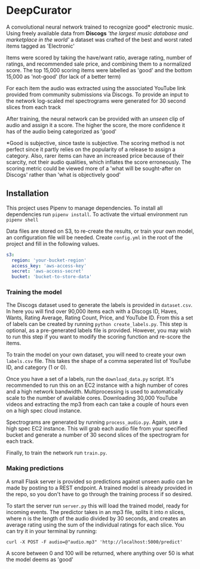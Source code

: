 # DeepCurator

A convolutional neural network trained to recognize good\* electronic music. Using freely available data from **Discogs** _'the largest music database and marketplace in the world'_ a dataset was crafted of the best and worst rated items tagged as 'Electronic'

Items were scored by taking the have/want ratio, average rating, number of ratings, and recommended sale price, and combining them to a normalized score. The top 15,000 scoring items were labelled as 'good' and the bottom 15,000 as 'not-good' (for lack of a better term)

For each item the audio was extracted using the associated YouTube link provided from community submissions via Discogs. To provide an input to the network log-scaled mel spectrograms were generated for 30 second slices from each track

After training, the neural network can be provided with an _unseen_ clip of audio and assign it a score. The higher the score, the more confidence it has of the audio being categorized as 'good'

\*Good is subjective, since taste is subjective. The scoring method is not perfect since it partly relies on the popularity of a release to assign a category. Also, rarer items can have an increased price because of their scarcity, not their audio qualities, which inflates the score erroneously. The scoring metric could be viewed more of a 'what will be sought-after on Discogs' rather than 'what is objectively good'

## Installation

This project uses Pipenv to manage dependencies. To install all dependencies run `pipenv install`. To activate the virtual environment run `pipenv shell`

Data files are stored on S3, to re-create the results, or train your own model, an configuration file will be needed. Create `config.yml` in the root of the project and fill in the following values.

```yaml
s3:
  region: 'your-bucket-region'
  access_key: 'aws-access-key'
  secret: 'aws-access-secret'
  bucket: 'bucket-to-store-data'
```

### Training the model

The Discogs dataset used to generate the labels is provided in `dataset.csv`. In here you will find over 90,000 items each with a Discogs ID, Haves, Wants, Rating Average, Rating Count, Price, and YouTube ID. From this a set of labels can be created by running `python create_labels.py`. This step is optional, as a pre-generated labels file is provided. However, you may wish to run this step if you want to modify the scoring function and re-score the items.

To train the model on your own dataset, you will need to create your own `labels.csv` file. This takes the shape of a comma seperated list of YouTube ID, and category (1 or 0).

Once you have a set of a labels, run the `download_data.py` script. It's recommended to run this on an EC2 instance with a high number of cores and a high network bandwidth. Multiprocessing is used to automatically scale to the number of available cores. Downloading 30,000 YouTube videos and extracting the mp3 from each can take a couple of hours even on a high spec cloud instance.

Spectrograms are generated by running `process_audio.py`. Again, use a high spec EC2 instance. This will grab each audio file from your specified bucket and generate a number of 30 second slices of the spectrogram for each track.

Finally, to train the network run `train.py`.

### Making predictions

A small Flask server is provided so predictions against unseen audio can be made by posting to a REST endpoint. A trained model is already provided in the repo, so you don't have to go through the training process if so desired.

To start the server run `server.py` this will load the trained model, ready for incoming events. The predictor takes in an mp3 file, splits it into _n_ slices, where n is the length of the audio divided by 30 seconds, and creates an average rating using the sum of the individual ratings for each slice. You can try it in your terminal by running:

```
curl -X POST -F audio=@"audio.mp3" 'http://localhost:5000/predict'
```

A score between 0 and 100 will be returned, where anything over 50 is what the model deems as 'good'
